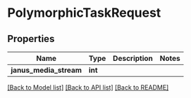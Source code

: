# PolymorphicTaskRequest


## Properties
Name | Type | Description | Notes
------------ | ------------- | ------------- | -------------
**janus_media_stream** | **int** |  | 

[[Back to Model list]](../README.md#documentation-for-models) [[Back to API list]](../README.md#documentation-for-api-endpoints) [[Back to README]](../README.md)


